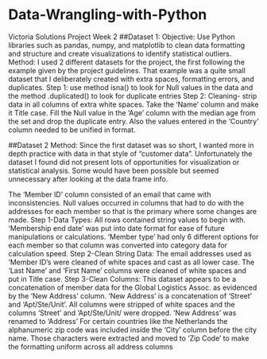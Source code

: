 # Data-Wrangling-with-Python
Victoria Solutions Project Week 2
##Dataset 1:
Objective:  Use Python libraries such as pandas, numpy, and matplotlib to clean data formatting and structure and create visualizations to identify statistical outliers.
Method:  I used 2 different datasets for the project, the first following the example given by the project guidelines.  That example was a quite small dataset that I deliberately created with extra spaces, formatting errors, and duplicates.
	Step 1:  use method isna() to look for Null values in the data and the method .duplicated() to look for duplicate entries
	Step 2: Cleaning- strip data in all columns of extra white spaces.  Take the ‘Name’ column and make it Title case.  Fill the Null value in the ‘Age’ column with the median age from the set and drop the duplicate entry.  Also the values entered in the ‘Country’ column needed to be unified in format.

##Dataset 2 
Method:  Since the first dataset was so short, I wanted more in depth practice with data in that style of “customer data”.  Unfortunately the dataset I found did not present lots of opportunities for visualization or statistical analysis.  Some would have been possible but seemed unnecessary after looking at the data frame info.

The ‘Member ID’ column consisted of an email that came with inconsistencies.  Null values occurred in columns that had to do with the addresses for each member so that is the primary where some changes are made.
Step 1-Data Types:  All rows contained string values to begin with.  ‘Membership end date’ was put into date format for ease of future manipulations or calculations.  ‘Member type’ had only 6 different options for each member so that column was converted into category data for calculation speed.
Step 2-Clean String Data:  The email addresses used as ‘Member ID’s were cleaned of white spaces and cast as all lower case.  The ‘Last Name’ and ‘First Name’ columns were cleaned of white spaces and put in Title case.
Step 3-Clean Columns:   This dataset appears to be a concatenation of member data for the Global Logistics Assoc. as evidenced by the ‘New Address’ column.  ‘New Address’ is a concatenation of ‘Street’ and ‘Apt/Ste/Unit’.  All columns were stripped of white spaces and the columns ‘Street’ and ‘Apt/Ste/Unit/ were dropped.  ‘New Address’ was renamed to ‘Address’
For certain countries like the Netherlands the alphanumeric zip code was included inside the ‘City’ column before the city name.  Those characters were extracted and moved to ‘Zip Code’ to make the formatting uniform across all address columns
